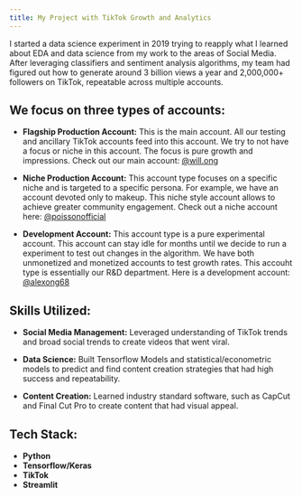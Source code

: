 ```yaml
---
title: My Project with TikTok Growth and Analytics
---
```


I started a data science experiment in 2019 trying to reapply what I learned about EDA and data science from my work to the areas of Social Media. After leveraging classifiers and sentiment analysis algorithms, my team had figured out how to generate around 3 billion views a year and 2,000,000+ followers on TikTok, repeatable across multiple accounts.

## We focus on three types of accounts:
- **Flagship Production Account:** This is the main account. All our testing and ancillary TikTok accounts feed into this account. We try to not have a focus or niche in this account. The focus is pure growth and impressions. Check out our main account: [@will.ong](https://www.tiktok.com/@will.ong)

- **Niche Production Account:** This account type focuses on a specific niche and is targeted to a specific persona. For example, we have an account devoted only to makeup. This niche style account allows to achieve greater community engagement. Check out a niche account here: [@poissonofficial](https://www.tiktok.com/@poissonofficial)

- **Development Account:** This account type is a pure experimental account. This account can stay idle for months until we decide to run a experiment to test out changes in the algorithm. We have both unmonetized and monetized accounts to test growth rates. This accouht type is essentially our R&D department. Here is a development account: [@alexong68](https://www.tiktok.com/@alexong68)

## Skills Utilized:

- **Social Media Management:** Leveraged understanding of TikTok trends and broad social trends to create videos that went viral.

- **Data Science:** Built Tensorflow Models and statistical/econometric models to predict and find content creation strategies that had high success and repeatability.

- **Content Creation:** Learned industry standard software, such as CapCut and Final Cut Pro to create content that had visual appeal.

## Tech Stack:

- **Python**
- **Tensorflow/Keras**
- **TikTok**
- **Streamlit**